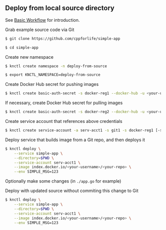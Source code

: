 ## Deploy from local source directory

See [Basic Workflow](./basic-workflow.md) for introduction.

Grab example source code via Git

```bash
$ git clone https://github.com/cppforlife/simple-app

$ cd simple-app
```

Create new namespace

```bash
$ knctl create namespace -n deploy-from-source

$ export KNCTL_NAMESPACE=deploy-from-source
```

Create Docker Hub secret for pushing images

```bash
$ knctl create basic-auth-secret -s docker-reg1 --docker-hub -u <your-username> -p <your-password>
```

If necessary, create Docker Hub secret for pulling images

```bash
$ knctl create basic-auth-secret -s docker-reg2 --docker-hub -u <your-username> -p <your-password> --for-pulling
```

Create service account that references above credentials

```bash
$ knctl create service-account -a serv-acct1 -s git1 -s docker-reg1 [-s docker-reg2]
```

Deploy service that builds image from a Git repo, and then deploys it

```bash
$ knctl deploy \
    --service simple-app \
    --directory=$PWD \
    --service-account serv-acct1 \
    --image index.docker.io/<your-username>/<your-repo> \
    --env SIMPLE_MSG=123
```

Optionally make some changes (in `./app.go` for example)

Deploy with updated source without commiting this change to Git

```bash
$ knctl deploy \
    --service simple-app \
    --directory=$PWD \
    --service-account serv-acct1 \
    --image index.docker.io/<your-username>/<your-repo> \
    --env SIMPLE_MSG=123
```
